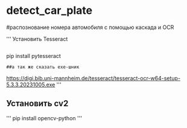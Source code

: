 # detect_car_plate
#распознование номера автомобиля с помощью каскада и OCR

'''
Установить Tesseract
```
```
pip install pytesseract 
```
##а так же сказать exe-шник
```
https://digi.bib.uni-mannheim.de/tesseract/tesseract-ocr-w64-setup-5.3.3.20231005.exe
'''
## Установить cv2
'''
pip install opencv-python
'''
